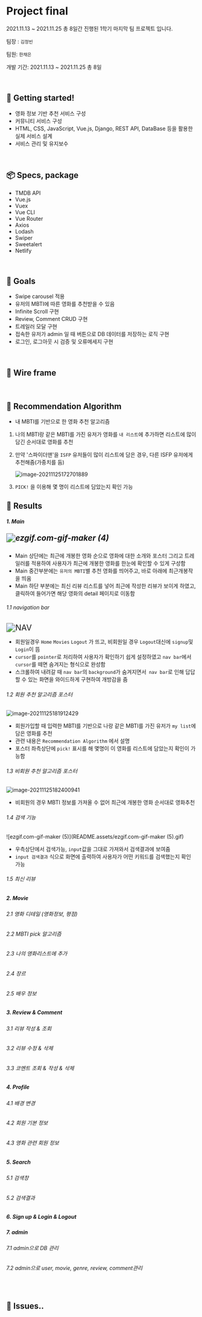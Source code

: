 # Project final

2021.11.13 ~ 2021.11.25 총 8일간 진행된 1학기 마지막 팀 프로젝트 입니다.

팀장 : `김정빈`

팀원:  `한채은`

개발 기간: 2021.11.13 ~ 2021.11.25 총 8일

<br>

## 🏁 Getting started!

* 영화 정보 기반 추천 서비스 구성
* 커뮤니티 서비스 구성
* HTML, CSS, JavaScript, Vue.js, Django, REST API, DataBase 등을 활용한 실제 서비스 설계
* 서비스 관리 및 유지보수

<br>

## 📦 Specs, package

* TMDB API
* Vue.js
* Vuex
* Vue CLI
* Vue Router
* Axios
* Lodash
* Swiper
* Sweetalert
* Netlify

<br>

## 🎯 Goals

* Swipe carousel 적용
* 유저의 MBTI에 따른 영화를 추천받을 수 있음
* Infinite Scroll 구현
* Review, Comment CRUD 구현
* 트레일러 모달 구현
* 접속한 유저가 admin 일 때 버튼으로 DB 데이터를 저장하는 로직 구현
* 로그인, 로그아웃 시 검증 및 오류메세지 구현

<br>

## 🔗 Wire frame

<br>

## 👀 Recommendation Algorithm

* 내 MBTI를 기반으로 한 영화 추천 알고리즘

1. 나의 MBTI랑 같은 MBTI를 가진 유저가 영화를 `내 리스트`에 추가하면 리스트에 많이 담긴 순서대로 영화를 추천

2. 만약 '스파이더맨'을 `ISFP` 유저들이 많이 리스트에 담은 경우, 다른 ISFP 유저에게 추천해줌(가중치를 둠)

   ![image-20211125172701889](README.assets/image-20211125172701889.png)

3. `PICK!` 을 이용해 몇 명이 리스트에 담았는지 확인 가능

## 🎁 Results

##### 1. Main

##### <img src="README.assets/ezgif.com-gif-maker (4).gif" alt="ezgif.com-gif-maker (4)" style="zoom:150%;" />

- Main 상단에는 최근에 개봉한 영화 순으로 영화에 대한 소개와 포스터 그리고 트레일러를 적용하여 사용자가 최근에 개봉한 영화를 한눈에 확인할 수 있게 구성함
- Main 중간부분에는 `유저의 MBTI`별 추천 영화를 띄어주고, 바로 아래에 최근개봉작을 띄움
- Main 하단 부분에는 최신 리뷰 리스트를 넣어 최근에 작성한 리뷰가 보이게 하였고, 클릭하여 들어가면 해당 영화의 detail 페이지로 이동함

###### 1.1 navigation bar

<img src="README.assets/NAV.gif" alt="NAV" style="zoom:150%;" />

- 회원일경우 `Home` `Movies` `Logout` 가 뜨고, 비회원일 경우 `Logout`대신에 `signup`및 `Login`이 뜸
- `cursor`를 `pointer`로 처리하여 사용자가 확인하기 쉽게 설정하였고 `nav bar`에서 `cursor`를 떼면 숨겨지는 형식으로 완성함
- 스크롤하여 내려갈 때 `nav bar`의 `background`가 숨겨지면서` nav bar`로 인해 답답할 수 있는 화면을 와이드하게 구현하여 개방감을 줌

###### 1.2 회원 추천 알고리즘 포스터

![image-20211125181912429](README.assets/image-20211125181912429.png)

- 회원가입할 때 입력한 MBTI를 기반으로 나랑 같은 MBTI를 가진 유저가 `my list`에 담은 영화를 추천
- 관련 내용은  `Recommendation Algorithm` 에서 설명
- 포스터 좌측상단에 `pick!` 표시를 해 몇명이 이 영화를 리스트에 담았는지 확인이 가능함

###### 1.3 비회원 추천 알고리즘 포스터

![image-20211125182400941](README.assets/image-20211125182400941.png)

- 비회원의 경우 MBTI 정보를 가져올 수 없어 최근에 개봉한 영화 순서대로 영화추천

###### 1.4 검색 기능

![ezgif.com-gif-maker (5)](README.assets/ezgif.com-gif-maker (5).gif)



- 우측상단에서 검색가능, `input`값을 그대로 가져와서 검색결과에 보여줌
- `input 검색결과` 식으로 화면에 출력하여 사용자가 어떤 키워드를 검색했는지 확인 가능 

###### 1.5 최신 리뷰



##### 2. Movie 

###### 2.1 영화 디테일 (영화정보, 평점)

###### 2.2 MBTI pick 알고리즘

###### 2.3 나의 영화리스트에 추가

###### 2.4 장르

###### 2.5 배우 정보

##### 3. Review & Comment

###### 3.1 리뷰 작성 & 조회

###### 3.2 리뷰 수정 & 삭제

###### 3.3 코멘트 조회 & 작성 & 삭제

##### 4. Profile

###### 4.1 배경 변경

###### 4.2 회원 기본 정보

###### 4.3 영화 관련 회원 정보

##### 5. Search

###### 5.1 검색창

###### 5.2 검색결과

##### 6. Sign up & Login & Logout

##### 7. admin

###### 7.1 admin으로 DB 관리

###### 7.2 admin으로 user, movie, genre, review, comment관리



<br>

## 🤔 Issues..

<br>
